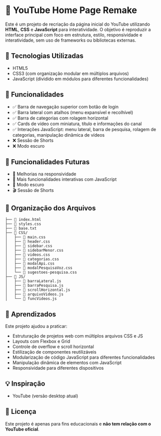 # 🎥 YouTube Home Page Remake

Este é um projeto de recriação da página inicial do YouTube utilizando **HTML**, **CSS** e **JavaScript** para interatividade. O objetivo é reproduzir a interface principal com foco em estrutura, estilo, responsividade e interatividade, sem uso de frameworks ou bibliotecas externas.

## 🔧 Tecnologias Utilizadas

- HTML5
- CSS3 (com organização modular em múltiplos arquivos)
- JavaScript (dividido em módulos para diferentes funcionalidades)

## 📌 Funcionalidades

- ✅ Barra de navegação superior com botão de login
- ✅ Barra lateral com atalhos (menu expansível e recolhível)
- ✅ Barra de categorias com rolagem horizontal
- ✅ Cards de vídeo com miniatura, título e informações do canal
- ✅ Interações JavaScript: menu lateral, barra de pesquisa, rolagem de categorias, manipulação dinâmica de vídeos
- ❌ Sessão de Shorts
- ❌ Modo escuro

## 🚧 Funcionalidades Futuras

- 📱 Melhorias na responsividade
- 🎯 Mais funcionalidades interativas com JavaScript
- 🌙 Modo escuro
- 🎬 Sessão de Shorts

## 📁 Organização dos Arquivos

```
├── 📄 index.html
├── 📄 styles.css
├── 📄 base.txt
├── 📁 CSS/
│   ├── 📄 main.css
│   ├── 📄 header.css
│   ├── 📄 sidebar.css
│   ├── 📄 sidebarMenor.css
│   ├── 📄 videos.css
│   ├── 📄 categorias.css
│   ├── 📄 modalApi.css
│   ├── 📄 modalPesquisaVoz.css
│   └── 📄 sugestoes-pesquisa.css
├── 📁 JS/
│   ├── 📄 barraLateral.js
│   ├── 📄 barraPesquisa.js
│   ├── 📄 scrollHorizontal.js
│   ├── 📄 arquivoVideos.js
│   └── 📄 funcVideos.js
```

## 🧠 Aprendizados

Este projeto ajudou a praticar:

- Estruturação de projetos web com múltiplos arquivos CSS e JS
- Layouts com Flexbox e Grid
- Controle de overflow e scroll horizontal
- Estilização de componentes reutilizáveis
- Modularização de código JavaScript para diferentes funcionalidades
- Manipulação dinâmica de elementos com JavaScript
- Responsividade para diferentes dispositivos

## 💡 Inspiração

- YouTube (versão desktop atual)

## 📄 Licença

Este projeto é apenas para fins educacionais e **não tem relação com o YouTube oficial**.
